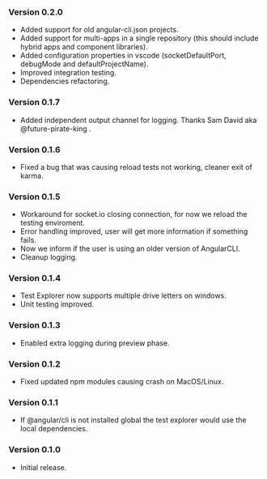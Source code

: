 ### Version 0.2.0
- Added support for old angular-cli.json projects.
- Added support for multi-apps in a single repository (this should include hybrid apps and component libraries).
- Added configuration properties in vscode (socketDefaultPort, debugMode and defaultProjectName).
- Improved integration testing.
- Dependencies refactoring.

### Version 0.1.7
- Added independent output channel for logging. Thanks Sam David aka @future-pirate-king .

### Version 0.1.6
- Fixed a bug that was causing reload tests not working, cleaner exit of karma.

### Version 0.1.5
- Workaround for socket.io closing connection, for now we reload the testing enviroment.
- Error handling improved, user will get more information if something fails.
- Now we inform if the user is using an older version of AngularCLI.
- Cleanup logging.

### Version 0.1.4
- Test Explorer now supports multiple drive letters on windows.
- Unit testing improved.

### Version 0.1.3
- Enabled extra logging during preview phase.

### Version 0.1.2
- Fixed updated npm modules causing crash on MacOS/Linux.

### Version 0.1.1
- If @angular/cli is not installed global the test explorer would use the local dependencies.

### Version 0.1.0
- Initial release.
